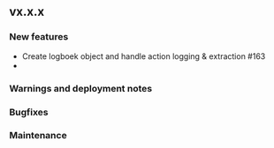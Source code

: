 ## vx.x.x

### New features

- Create logboek object and handle action logging & extraction #163
- 

### Warnings and deployment notes

### Bugfixes

### Maintenance
